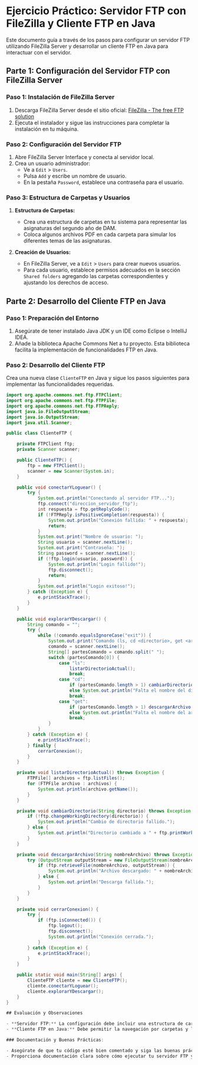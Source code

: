 # Ejercicio Práctico: Servidor FTP con FileZilla y Cliente FTP en Java

Este documento guía a través de los pasos para configurar un servidor FTP utilizando FileZilla Server y desarrollar un cliente FTP en Java para interactuar con el servidor.

## Parte 1: Configuración del Servidor FTP con FileZilla Server

### Paso 1: Instalación de FileZilla Server

1. Descarga FileZilla Server desde el sitio oficial: [FileZilla - The free FTP solution](https://filezilla-project.org/)
2. Ejecuta el instalador y sigue las instrucciones para completar la instalación en tu máquina.

### Paso 2: Configuración del Servidor FTP

1. Abre FileZilla Server Interface y conecta al servidor local.
2. Crea un usuario administrador:
   - Ve a `Edit` > `Users`.
   - Pulsa `Add` y escribe un nombre de usuario.
   - En la pestaña `Password`, establece una contraseña para el usuario.

### Paso 3: Estructura de Carpetas y Usuarios

1. **Estructura de Carpetas:**
   - Crea una estructura de carpetas en tu sistema para representar las asignaturas del segundo año de DAM.
   - Coloca algunos archivos PDF en cada carpeta para simular los diferentes temas de las asignaturas.

2. **Creación de Usuarios:**
   - En FileZilla Server, ve a `Edit` > `Users` para crear nuevos usuarios.
   - Para cada usuario, establece permisos adecuados en la sección `Shared folders` agregando las carpetas correspondientes y ajustando los derechos de acceso.

## Parte 2: Desarrollo del Cliente FTP en Java

### Paso 1: Preparación del Entorno

1. Asegúrate de tener instalado Java JDK y un IDE como Eclipse o IntelliJ IDEA.
2. Añade la biblioteca Apache Commons Net a tu proyecto. Esta biblioteca facilita la implementación de funcionalidades FTP en Java.

### Paso 2: Desarrollo del Cliente FTP

Crea una nueva clase `ClienteFTP` en Java y sigue los pasos siguientes para implementar las funcionalidades requeridas.

```java
import org.apache.commons.net.ftp.FTPClient;
import org.apache.commons.net.ftp.FTPFile;
import org.apache.commons.net.ftp.FTPReply;
import java.io.FileOutputStream;
import java.io.OutputStream;
import java.util.Scanner;

public class ClienteFTP {

    private FTPClient ftp;
    private Scanner scanner;

    public ClienteFTP() {
        ftp = new FTPClient();
        scanner = new Scanner(System.in);
    }

    public void conectarYLoguear() {
        try {
            System.out.println("Conectando al servidor FTP...");
            ftp.connect("direccion_servidor_ftp");
            int respuesta = ftp.getReplyCode();
            if (!FTPReply.isPositiveCompletion(respuesta)) {
                System.out.println("Conexión fallida: " + respuesta);
                return;
            }
            System.out.print("Nombre de usuario: ");
            String usuario = scanner.nextLine();
            System.out.print("Contraseña: ");
            String password = scanner.nextLine();
            if (!ftp.login(usuario, password)) {
                System.out.println("Login fallido!");
                ftp.disconnect();
                return;
            }
            System.out.println("Login exitoso!");
        } catch (Exception e) {
            e.printStackTrace();
        }
    }

    public void explorarYDescargar() {
        String comando = "";
        try {
            while (!comando.equalsIgnoreCase("exit")) {
                System.out.print("Comando (ls, cd <directorio>, get <archivo>, exit): ");
                comando = scanner.nextLine();
                String[] partesComando = comando.split(" ");
                switch (partesComando[0]) {
                    case "ls":
                        listarDirectorioActual();
                        break;
                    case "cd":
                        if (partesComando.length > 1) cambiarDirectorio(partesComando[1]);
                        else System.out.println("Falta el nombre del directorio.");
                        break;
                    case "get":
                        if (partesComando.length > 1) descargarArchivo(partesComando[1]);
                        else System.out.println("Falta el nombre del archivo.");
                        break;
                }
            }
        } catch (Exception e) {
            e.printStackTrace();
        } finally {
            cerrarConexion();
        }
    }

    private void listarDirectorioActual() throws Exception {
        FTPFile[] archivos = ftp.listFiles();
        for (FTPFile archivo : archivos) {
            System.out.println(archivo.getName());
        }
    }

    private void cambiarDirectorio(String directorio) throws Exception {
        if (!ftp.changeWorkingDirectory(directorio)) {
            System.out.println("Cambio de directorio fallido.");
        } else {
            System.out.println("Directorio cambiado a " + ftp.printWorkingDirectory());
        }
    }

    private void descargarArchivo(String nombreArchivo) throws Exception {
        try (OutputStream outputStream = new FileOutputStream(nombreArchivo)) {
            if (ftp.retrieveFile(nombreArchivo, outputStream)) {
                System.out.println("Archivo descargado: " + nombreArchivo);
            } else {
                System.out.println("Descarga fallida.");
            }
        }
    }

    private void cerrarConexion() {
        try {
            if (ftp.isConnected()) {
                ftp.logout();
                ftp.disconnect();
                System.out.println("Conexión cerrada.");
            }
        } catch (Exception e) {
            e.printStackTrace();
        }
    }

    public static void main(String[] args) {
        ClienteFTP cliente = new ClienteFTP();
        cliente.conectarYLoguear();
        cliente.explorarYDescargar();
    }
}

## Evaluación y Observaciones

- **Servidor FTP:** La configuración debe incluir una estructura de carpetas adecuada para las asignaturas de DAM y usuarios con acceso.
- **Cliente FTP en Java:** Debe permitir la navegación por carpetas y la descarga de archivos, manejando correctamente errores y excepciones.

### Documentación y Buenas Prácticas:

- Asegúrate de que tu código esté bien comentado y siga las buenas prácticas de programación.
- Proporciona documentación clara sobre cómo ejecutar tu servidor FTP y tu cliente FTP en Java.
